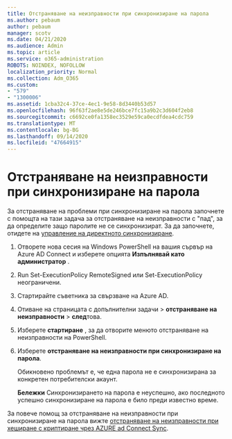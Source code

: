 ```yaml
---
title: Отстраняване на неизправности при синхронизиране на парола
ms.author: pebaum
author: pebaum
manager: scotv
ms.date: 04/21/2020
ms.audience: Admin
ms.topic: article
ms.service: o365-administration
ROBOTS: NOINDEX, NOFOLLOW
localization_priority: Normal
ms.collection: Adm_O365
ms.custom:
- "579"
- "1300006"
ms.assetid: 1cba32c4-37ce-4ec1-9e58-8d3440b53d57
ms.openlocfilehash: 96f63f2ae8e5de246bce7fc15a9b2c3d604f2eb8
ms.sourcegitcommit: c6692ce0fa1358ec3529e59ca0ecdfdea4cdc759
ms.translationtype: MT
ms.contentlocale: bg-BG
ms.lasthandoff: 09/14/2020
ms.locfileid: "47664915"
---
```

# <a name="troubleshoot-password-synchronization"></a>Отстраняване на неизправности при синхронизиране на парола

За отстраняване на проблеми при синхронизиране на парола започнете с помощта на тази задача за отстраняване на неизправности с "пад", за да определите защо паролите не се синхронизират. За да започнете, отидете на [управление на директното синхронизиране](https://admin.microsoft.com/AdminPortal/Home#/dirsyncmanagement).  

1. Отворете нова сесия на Windows PowerShell на вашия сървър на Azure AD Connect и изберете опцията **Изпълнявай като администратор** .

2. Run Set-ExecutionPolicy RemoteSigned или Set-ExecutionPolicy неограничени.

3. Стартирайте съветника за свързване на Azure AD.

4. Отиване на страницата с допълнителни задачи > **отстраняване на неизправности**  >  **след**това.

5. Изберете **стартиране** , за да отворите менюто отстраняване на неизправности на PowerShell.

6. Изберете **отстраняване на неизправности при синхронизиране на парола**.

    Обикновено проблемът е, че една парола не е синхронизирана за конкретен потребителски акаунт.

    **Бележки** Синхронизирането на парола е неуспешно, ако последното успешно синхронизиране на парола е било преди известно време.

За повече помощ за отстраняване на неизправности при синхронизиране на парола вижте [отстраняване на неизправности при хеширане с криптиране чрез AZURE ad Connect Sync](https://docs.microsoft.com/azure/active-directory/hybrid/tshoot-connect-password-hash-synchronization).